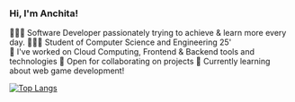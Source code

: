 
### Hi, I'm Anchita!

👩🏻‍💻 Software Developer passionately trying to achieve & learn more every day. 
👩🏻‍🎓 Student of Computer Science and Engineering 25'   
🎨 I've worked on Cloud Computing, Frontend & Backend tools and technologies
🌷 Open for collaborating on projects
💭 Currently learning about web game development! 


[![Top Langs](https://github-readme-stats.vercel.app/api/top-langs/?username=sharmaanchita)](https://github.com/sharmaanchita/github-readme-stats)
